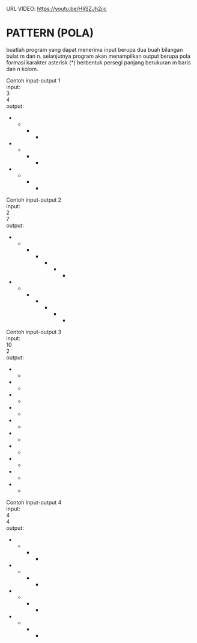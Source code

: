 URL VIDEO: https://youtu.be/HIiSZJh2jjc

# PATTERN (POLA)
buatlah program yang dapat menerima input berupa dua buah bilangan bulat m dan n. selanjutnya program akan menampilkan output berupa pola formasi karakter asterisk (*)  berbentuk persegi panjang berukuran m baris dan n kolom. <br>

Contoh input-output 1 <br>
input: <br>
3 <br>
4 <br>
output: <br>
* * * * <br>
* * * * <br>
* * * * <br>

Contoh input-output 2 <br>
input: <br>
2 <br>
7 <br>
output: <br>
* * * * * * * <br>
* * * * * * * <br>

Contoh input-output 3 <br>
input: <br>
10 <br>
2 <br>
output: <br>
* * <br>
* * <br>
* * <br>
* * <br>
* * <br>
* * <br>
* * <br>
* * <br>
* * <br>
* * <br>

Contoh input-output 4 <br>
input: <br>
4 <br>
4 <br>
output: <br>
* * * * <br>
* * * * <br>
* * * * <br>
* * * * <br>
